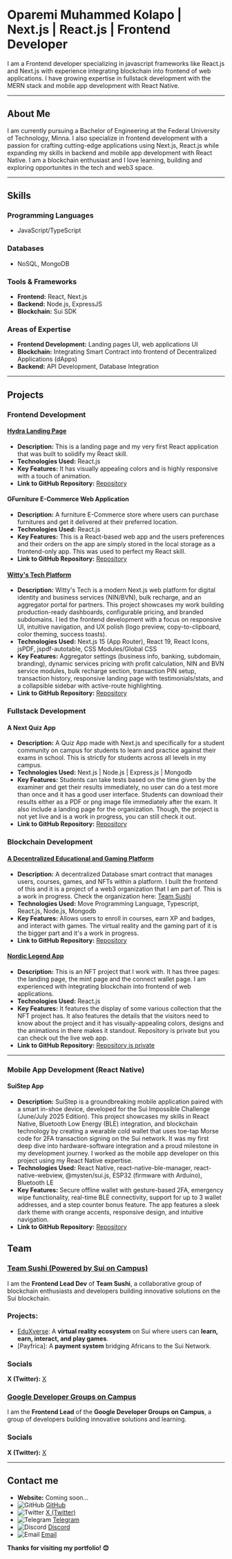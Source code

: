 # Oparemi Muhammed Kolapo | Next.js | React.js | Frontend Developer 

I am a Frontend developer specializing in javascript frameworks like React.js and Next.js with experience integrating blockchain into frontend of web applications. I have growing expertise in fullstack development with the MERN stack and mobile app development with React Native. 

---

## About Me

I am currently pursuing a Bachelor of Engineering at the Federal University of Technology, Minna. I also specialize in frontend development with a passion for crafting cutting-edge applications using Next.js, React.js while expanding my skills in backend and mobile app development with React Native. I am a blockchain enthusiast and I love learning, building and exploring opportunites in the tech and web3 space.

---

## Skills

### **Programming Languages**  
- JavaScript/TypeScript

### **Databases**  
- NoSQL, MongoDB

### **Tools & Frameworks**  
- **Frontend:** React, Next.js  
- **Backend:** Node.js, ExpressJS  
- **Blockchain:** Sui SDK   

### **Areas of Expertise**  
- **Frontend Development:** Landing pages UI, web applications UI
- **Blockchain:** Integrating Smart Contract into frontend of Decentralized Applications (dApps)  
- **Backend:** API Development, Database Integration

---

## Projects

### **Frontend Development**

#### [Hydra Landing Page](https://hydra-landing-page.onrender.com)
- **Description:** This is a landing page and my very first React application that was built to solidify my React skill.
- **Technologies Used:** React.js
- **Key Features:** It has visually appealing colors and is highly responsive with a touch of animation.
- **Link to GitHub Repository:** [Repository](https://github.com/FourZeroFour-404M/Hydra-Landing-Page)

#### GFurniture E-Commerce Web Application
- **Description:** A furniture E-Commerce store where users can purchase furnitures and get it delivered at their preferred location.
- **Technologies Used:** React.js
- **Key Features:** This is a React-based web app and the users preferences and their orders on the app are simply stored in the local storage as a frontend-only app. This was used to perfect my React skill.
- **Link to GitHub Repository:** [Repository](https://github.com/FourZeroFour-404M/gfurniture-ecommerce-web-app-main)

#### [Witty's Tech Platform](https://wittytech.vercel.app/)
- **Description:** Witty's Tech is a modern Next.js web platform for digital identity and business services (NIN/BVN), bulk recharge, and an aggregator portal for partners. This project showcases my work building production-ready dashboards, configurable pricing, and branded subdomains. I led the frontend development with a focus on responsive UI, intuitive navigation, and UX polish (logo preview, copy-to-clipboard, color theming, success toasts).
- **Technologies Used:** Next.js 15 (App Router), React 19, React Icons, jsPDF, jspdf-autotable, CSS Modules/Global CSS
- **Key Features:** Aggregator settings (business info, banking, subdomain, branding), dynamic services pricing with profit calculation, NIN and BVN service modules, bulk recharge section, transaction PIN setup, transaction history, responsive landing page with testimonials/stats, and a collapsible sidebar with active-route highlighting.
- **Link to GitHub Repository:** [Repository](https://github.com/4our0ero4our/wittytech)

### **Fullstack Development**

#### A Next Quiz App
- **Description:** A Quiz App made with Next.js and specifically for a student community on campus for students to learn and practice against their exams in school. This is strictly for students across all levels in my campus.
- **Technologies Used:** Next.js | Node.js | Express.js | Mongodb
- **Key Features:** Students can take tests based on the time given by the examiner and get their results immediately, no user can do a test more than once and it has a good user interface. Students can download their results either as a PDF or png image file immediately after the exam. It also include a landing page for the organization. Though, the project is not yet live and is a work in progress, you can still check it out.
- **Link to GitHub Repository:** [Repository](https://github.com/FourZeroFour-404M/A-Next.js-Quiz-App)

### **Blockchain Development**

#### [A Decentralized Educational and Gaming Platform](https://edu-xverse-frontend.vercel.app/home)
- **Description:** A decentralized Database smart contract that manages users, courses, games, and NFTs within a platform. I built the frontend of this and it is a project of a web3 organization that I am part of. This is a work in progress. Check the organization here: [Team Sushi](https://github.com/TeamSushiSui)
- **Technologies Used:** Move Programming Language, Typescript, React.js, Node.js, Mongodb
- **Key Features:** Allows users to enroll in courses, earn XP and badges, and interact with games. The virtual reality and the gaming part of it is the bigger part and it's a work in progress.
- **Link to GitHub Repository:** [Repository](https://github.com/TeamSushiSui/EduverseX-smart-contract/blob/main/smart-contracts%2FeduverseX_database%2Fsources%2Feduversex_database.move)

#### [Nordic Legend App](https://www.nordiclegends.xyz/)
- **Description:** This is an NFT project that I work with. It has three pages: the landing page, the mint page and the connect wallet page. I am experienced with integrating blockchain into frontend of web applications.
- **Technologies Used:** React.js
- **Key Features:** It features the display of some various collection that the NFT project has. It also features the details that the visitors need to know about the project and it has visually-appealing colors, designs and the animations in there makes it standout. Repository is private but you can check out the live web app.
- **Link to GitHub Repository:** [Repository is private](https://github.com/FourZeroFour-404M/nordic-legends-project)

---

### **Mobile App Development (React Native)**

#### SuiStep App
- **Description:** SuiStep is a groundbreaking mobile application paired with a smart in-shoe device, developed for the Sui Impossible Challenge (June/July 2025 Edition). This project showcases my skills in React Native, Bluetooth Low Energy (BLE) integration, and blockchain technology by creating a wearable cold wallet that uses toe-tap Morse code for 2FA transaction signing on the Sui network. It was my first deep dive into hardware-software integration and a proud milestone in my development journey. I worked as the mobile app developer on this project using my React Native expertise.
- **Technologies Used:** React Native, react-native-ble-manager, react-native-webview, @mysten/sui.js, ESP32 (firmware with Arduino), Bluetooth LE
- **Key Features:** Secure offline wallet with gesture-based 2FA, emergency wipe functionality, real-time BLE connectivity, support for up to 3 wallet addresses, and a step counter bonus feature. The app features a sleek dark theme with orange accents, responsive design, and intuitive navigation.
- **Link to GitHub Repository:** [Repository](https://github.com/4our0ero4our/Sui-Step)

## Team

### [Team Sushi (Powered by Sui on Campus)](https://github.com/TeamSushiSui)

I am the **Frontend Lead Dev** of **Team Sushi**, a collaborative group of blockchain enthusiasts and developers building innovative solutions on the Sui blockchain.

### Projects:
- [EduXverse](https://edu-xverse-frontend.vercel.app/home): A **virtual reality ecosystem** on Sui where users can **learn, earn, interact, and play games**.
- [Payfrica]: A **payment system** bridging Africans to the Sui Network.

### Socials
**X (Twitter):** [X](https://x.com/TeamSushi_)

### [Google Developer Groups on Campus](https://gdg.community.dev/gdg-on-campus-federal-university-of-technology-minna-nigeria/)

I am the **Frontend Lead** of the **Google Developer Groups on Campus**, a group of developers building innovative solutions and learning.

### Socials
**X (Twitter):** [X](https://x.com/GDGoC_Futminna)

---

## Contact me 

- **Website:** Coming soon...
- ![GitHub](https://img.shields.io/badge/GitHub-100000?style=for-the-badge&logo=github&logoColor=white) [GitHub](https://github.com/4our0ero4our)
- ![Twitter](https://img.shields.io/badge/X-1DA1F2?style=for-the-badge&logo=twitter&logoColor=white) [X (Twitter)](https://x.com/4our0ero4our)
- ![Telegram](https://img.shields.io/badge/Telegram-26A5E4?style=for-the-badge&logo=telegram&logoColor=white) [Telegram](https://t.me/four0ero4our)
- ![Discord](https://img.shields.io/badge/Discord-5865F2?style=for-the-badge&logo=discord&logoColor=white) [Discord](4our0ero4our)
- ![Email](https://img.shields.io/badge/Email-D14836?style=for-the-badge&logo=gmail&logoColor=white) [Email](mailto:oparemimuhammedkolapo@gmail.com)

**Thanks for visiting my portfolio! 😊**
